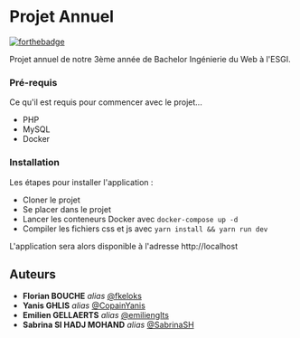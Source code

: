 # Projet Annuel

[![forthebadge](http://forthebadge.com/images/badges/built-with-love.svg)](http://forthebadge.com) 

Projet annuel de notre 3ème année de Bachelor Ingénierie du Web à l'ESGI.

### Pré-requis

Ce qu'il est requis pour commencer avec le projet...

- PHP
- MySQL
- Docker

### Installation

Les étapes pour installer l'application :

* Cloner le projet
* Se placer dans le projet
* Lancer les conteneurs Docker avec `docker-compose up -d`
* Compiler les fichiers css et js avec `yarn install && yarn run dev`

L'application sera alors disponible à l'adresse http://localhost

## Auteurs

* **Florian BOUCHE** _alias_ [@fkeloks](https://gitlab.com/fkeloks)
* **Yanis GHLIS** _alias_ [@CopainYanis](https://gitlab.com/CopainYanis)
* **Emilien GELLAERTS** _alias_ [@emilienglts](https://gitlab.com/emilienglts)
* **Sabrina SI HADJ MOHAND** _alias_ [@SabrinaSH](https://gitlab.com/SabrinaSH)


